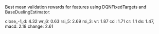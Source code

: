 Best mean validation rewards for features using DQNFixedTargets and BaseDuelingEstimator:

close_-1_d: 4.32
wr_6: 0.63
rsi_5: 2.69
rsi_3:
vr: 1.87
cci: 1.71
cr: 1.1
dx: 1.47,
macd: 2.18
change: 2.61
